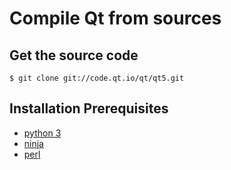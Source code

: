 # Compile Qt from sources
## Get the source code
```
$ git clone git://code.qt.io/qt/qt5.git
```
## Installation Prerequisites
- [python 3](https://www.python.org/downloads/windows/)
- [ninja](https://github.com/ninja-build/ninja/releases/tag/v1.11.1)
- [perl](https://strawberryperl.com/download/5.32.1.1/strawberry-perl-5.32.1.1-64bit.msi)